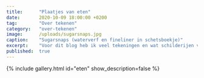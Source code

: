 ```yaml
---
title:      "Plaatjes van eten"
date:       2020-10-09 18:00:00 +0200
tag:        "Over tekenen"
category:   "over-tekenen"
image:      /uploads/sugarsnaps.jpg
caption:    "Sugarsnaps (waterverf en fineliner in schetsboekje)"
excerpt:    "Voor dit blog heb ik veel tekeningen en wat schilderijen van eten gemaakt. Vooral groentes en fruit heb ik nagetekend en geschilderd. Ik ben erg geïnspireerd door urban sketchers. Vooral de wildere en losse tekeningen vind ik gaaf. Dat is eigenlijk moeilijker dan heel precies. Gek hè"
published:  true
---
```


{% include gallery.html id="eten" show_description=false %}
